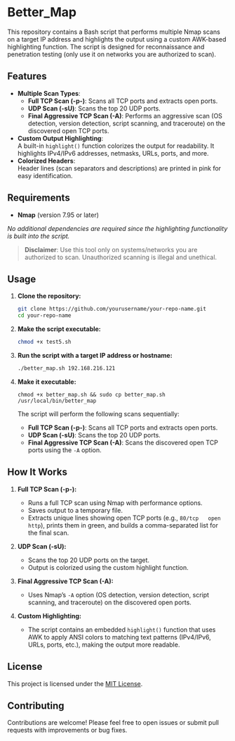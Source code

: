 # Better_Map

This repository contains a Bash script that performs multiple Nmap scans on a target IP address and highlights the output using a custom AWK-based highlighting function. The script is designed for reconnaissance and penetration testing (only use it on networks you are authorized to scan).

## Features

- **Multiple Scan Types**:  
  - **Full TCP Scan (-p-)**: Scans all TCP ports and extracts open ports.
  - **UDP Scan (-sU)**: Scans the top 20 UDP ports.
  - **Final Aggressive TCP Scan (-A)**: Performs an aggressive scan (OS detection, version detection, script scanning, and traceroute) on the discovered open TCP ports.
- **Custom Output Highlighting**:  
  A built-in `highlight()` function colorizes the output for readability. It highlights IPv4/IPv6 addresses, netmasks, URLs, ports, and more.
- **Colorized Headers**:  
  Header lines (scan separators and descriptions) are printed in pink for easy identification.

## Requirements

- **Nmap** (version 7.95 or later)

*No additional dependencies are required since the highlighting functionality is built into the script.*

> **Disclaimer**: Use this tool only on systems/networks you are authorized to scan. Unauthorized scanning is illegal and unethical.

## Usage

1. **Clone the repository:**

    ```bash
    git clone https://github.com/yourusername/your-repo-name.git
    cd your-repo-name
    ```

2. **Make the script executable:**

    ```bash
    chmod +x test5.sh
    ```

3. **Run the script with a target IP address or hostname:**

    ```bash
    ./better_map.sh 192.168.216.121
    ```
4. **Make it executable:**
   ```
   chmod +x better_map.sh && sudo cp better_map.sh /usr/local/bin/better_map
   ```
   
   The script will perform the following scans sequentially:
   - **Full TCP Scan (-p-)**: Scans all TCP ports and extracts open ports.
   - **UDP Scan (-sU)**: Scans the top 20 UDP ports.
   - **Final Aggressive TCP Scan (-A)**: Scans the discovered open TCP ports using the `-A` option.

## How It Works

1. **Full TCP Scan (-p-):**
   - Runs a full TCP scan using Nmap with performance options.
   - Saves output to a temporary file.
   - Extracts unique lines showing open TCP ports (e.g., `80/tcp   open  http`), prints them in green, and builds a comma-separated list for the final scan.

2. **UDP Scan (-sU):**
   - Scans the top 20 UDP ports on the target.
   - Output is colorized using the custom highlight function.

3. **Final Aggressive TCP Scan (-A):**
   - Uses Nmap’s `-A` option (OS detection, version detection, script scanning, and traceroute) on the discovered open ports.

4. **Custom Highlighting:**
   - The script contains an embedded `highlight()` function that uses AWK to apply ANSI colors to matching text patterns (IPv4/IPv6, URLs, ports, etc.), making the output more readable.

## License

This project is licensed under the [MIT License](LICENSE).

## Contributing

Contributions are welcome! Please feel free to open issues or submit pull requests with improvements or bug fixes.
